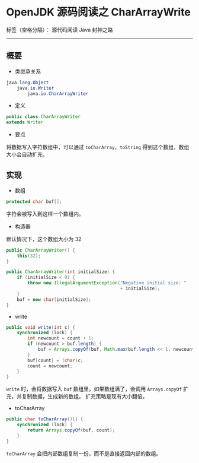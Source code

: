 # OpenJDK 源码阅读之 CharArrayWrite

标签（空格分隔）： 源代码阅读 Java 封神之路

---

## 概要

* 类继承关系 

```java
java.lang.Object
    java.io.Writer
        java.io.CharArrayWriter
```

* 定义 

```java
public class CharArrayWriter
extends Writer
```

* 要点

将数据写入字符数组中，可以通过 `toCharArray`，`toString` 得到这个数组，数组大小会自动扩充。


## 实现

* 数组 

```java
protected char buf[];
```

字符会被写入到这样一个数组内。


* 构造器 

默认情况下，这个数组大小为 32


```java
public CharArrayWriter() {
    this(32);
}

public CharArrayWriter(int initialSize) {
    if (initialSize < 0) {
        throw new IllegalArgumentException("Negative initial size: "
                                           + initialSize);
    }
    buf = new char[initialSize];
}
```

* write

```java
public void write(int c) {
    synchronized (lock) {
        int newcount = count + 1;
        if (newcount > buf.length) {
            buf = Arrays.copyOf(buf, Math.max(buf.length << 1, newcount));
        }
        buf[count] = (char)c;
        count = newcount;
    }
}
```

`write` 时，会将数据写入 `buf` 数组里，如果数组满了，会调用 `Arrays.copyOf` 扩充，并复制数据，生成新的数组。 扩充策略是现有大小翻倍。

* toCharArray

```java
public char toCharArray()[] {
    synchronized (lock) {
        return Arrays.copyOf(buf, count);
    }
}
```

`toCharArray` 会把内部数组复制一份，而不是直接返回内部的数组。


